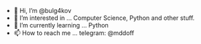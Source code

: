 - 👋 Hi, I’m @bulg4kov
- 👀 I’m interested in ... Computer Science, Python and other stuff.
- 🌱 I’m currently learning ... Python
- 📫 How to reach me ... telegram: @mddoff

<!---
bulg4kov/bulg4kov is a ✨ special ✨ repository because its `README.md` (this file) appears on your GitHub profile.
You can click the Preview link to take a look at your changes.
--->
